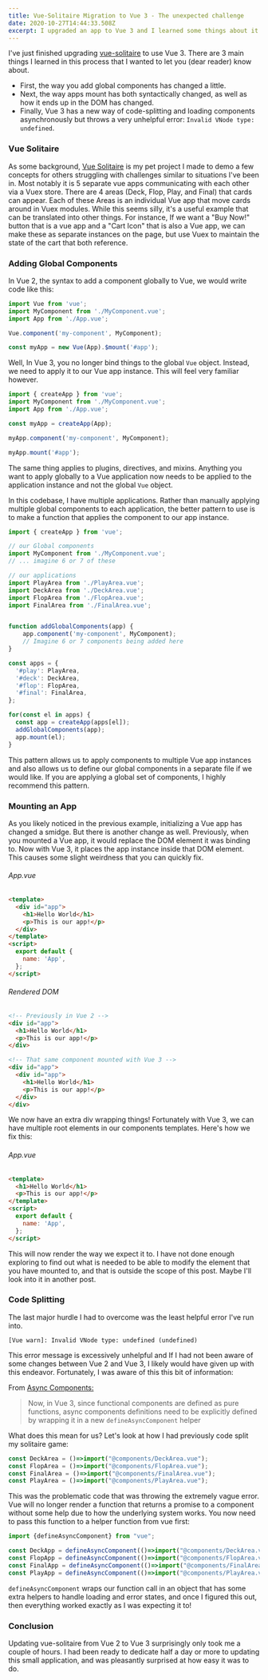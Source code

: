 ```yaml
---
title: Vue-Solitaire Migration to Vue 3 - The unexpected challenge
date: 2020-10-27T14:44:33.508Z
excerpt: I upgraded an app to Vue 3 and I learned some things about it.
---
```

I've just finished upgrading [vue-solitaire](https://vue-solitaire.netlify.app) to use Vue 3. There are 3 main things I learned in this process that I wanted to let you (dear reader) know about. 

* First, the way you add global components has changed a little. 
* Next, the way apps mount has both syntactically changed, as well as how it ends up in the DOM has changed. 
* Finally, Vue 3 has a new way of code-splitting and loading components asynchronously but throws a very unhelpful error: `Invalid VNode type: undefined`. 

### Vue Solitaire

As some background, [Vue Solitaire](https://github.com/fimion/vue-solitaire) is my pet project I made to demo a few concepts for others struggling with challenges similar to situations I've been in. Most notably it is 5 separate vue apps communicating with each other via a Vuex store. There are 4 areas (Deck, Flop, Play, and Final) that cards can appear. Each of these Areas is an individual Vue app that move cards around in Vuex modules. While this seems silly, it's a useful example that can be translated into other things. For instance, If we want a "Buy Now!" button that is a vue app and a "Cart Icon" that is also a Vue app, we can make these as separate instances on the page, but use Vuex to maintain the state of the cart that both reference. 

### Adding Global Components

In Vue 2, the syntax to add a component globally to Vue, we would write code like this:

```javascript
import Vue from 'vue';
import MyComponent from './MyComponent.vue';
import App from './App.vue';

Vue.component('my-component', MyComponent);

const myApp = new Vue(App).$mount('#app');
```

Well, In Vue 3, you no longer bind things to the global `Vue` object. Instead, we need to apply it to our Vue app instance. This will feel very familiar however.

```javascript
import { createApp } from 'vue';
import MyComponent from './MyComponent.vue';
import App from './App.vue';

const myApp = createApp(App);

myApp.component('my-component', MyComponent);

myApp.mount('#app');
```

The same thing applies to plugins, directives, and mixins. Anything you want to apply globally to a Vue application now needs to be applied to the application instance and not the global `Vue` object.

In this codebase, I have multiple applications. Rather than manually applying multiple global components to each application, the better pattern to use is to make a function that applies the component to our app instance.

```javascript
import { createApp } from 'vue';

// our Global components
import MyComponent from './MyComponent.vue';
// ... imagine 6 or 7 of these

// our applications
import PlayArea from './PlayArea.vue';
import DeckArea from './DeckArea.vue';
import FlopArea from './FlopArea.vue';
import FinalArea from './FinalArea.vue';


function addGlobalComponents(app) {
    app.component('my-component', MyComponent);
    // Imagine 6 or 7 components being added here
}

const apps = {
  '#play': PlayArea,
  '#deck': DeckArea,
  '#flop': FlopArea,
  '#final': FinalArea,
};

for(const el in apps) {
  const app = createApp(apps[el]);
  addGlobalComponents(app);
  app.mount(el);
}
```

This pattern allows us to apply components to multiple Vue app instances and also allows us to define our global components in a separate file if we would like. If you are applying a global set of components, I highly recommend this pattern.

### Mounting an App

As you likely noticed in the previous example, initializing a Vue app has changed a smidge. But there is another change as well. Previously, when you mounted a Vue app, it would replace the DOM element it was binding to. Now with Vue 3, it places the app instance inside that DOM element. This causes some slight weirdness that you can quickly fix.

###### App.vue

```html
<template>
  <div id="app">
    <h1>Hello World</h1>
    <p>This is our app!</p>
  </div>
</template>
<script>
  export default {
    name: 'App',
  };
</script>
```

###### Rendered DOM

```html
<!-- Previously in Vue 2 -->
<div id="app">
  <h1>Hello World</h1>
  <p>This is our app!</p>
</div>

<!-- That same component mounted with Vue 3 -->
<div id="app">
  <div id="app">
    <h1>Hello World</h1>
    <p>This is our app!</p>
  </div>
</div>
```

We now have an extra div wrapping things! Fortunately with Vue 3, we can have multiple root elements in our components templates. Here's how we fix this:

###### App.vue

```html
<template>
  <h1>Hello World</h1>
  <p>This is our app!</p>
</template>
<script>
  export default {
    name: 'App',
  };
</script>
```

This will now render the way we expect it to. I have not done enough exploring to find out what is needed to be able to modify the element that you have mounted to, and that is outside the scope of this post.  Maybe I'll look into it in another post.

### Code Splitting

The last major hurdle I had to overcome was the least helpful error I've run into.

```
[Vue warn]: Invalid VNode type: undefined (undefined)
```

This error message is excessively unhelpful and If I had not been aware of some changes between Vue 2 and Vue 3, I likely would have given up with this endeavor. Fortunately, I was aware of this this bit of information:

From [Async Components:](https://v3.vuejs.org/guide/migration/async-components.html#introduction)

> Now, in Vue 3, since functional components are defined as pure functions, async components definitions need to be explicitly defined by wrapping it in a new `defineAsyncComponent` helper

What does this mean for us? Let's look at how I had previously code split my solitaire game:

```javascript
const DeckArea = ()=>import("@components/DeckArea.vue");
const FlopArea = ()=>import("@components/FlopArea.vue");
const FinalArea = ()=>import("@components/FinalArea.vue");
const PlayArea = ()=>import("@components/PlayArea.vue");
```

This was the problematic code that was throwing the extremely vague error. Vue will no longer render a function that returns a promise to a component without some help due to how the underlying system works. You now need to pass this function to a helper function from vue first:

```javascript
import {defineAsyncComponent} from "vue";

const DeckApp = defineAsyncComponent(()=>import("@components/DeckArea.vue"))
const FlopApp = defineAsyncComponent(()=>import("@components/FlopArea.vue"))
const FinalApp = defineAsyncComponent(()=>import("@components/FinalArea.vue"))
const PlayApp = defineAsyncComponent(()=>import("@components/PlayArea.vue"))
```

`defineAsyncComponent` wraps our function call in an object that has some extra helpers to handle loading and error states, and once I figured this out, then everything worked exactly as I was expecting it to!

### Conclusion

Updating vue-solitaire from Vue 2 to Vue 3 surprisingly only took me a couple of hours. I had been ready to dedicate half a day or more to updating this small application, and was pleasantly surprised at how easy it was to do.